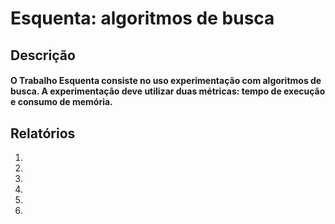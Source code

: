 # Esquenta: algoritmos de busca

## Descrição 

#### O Trabalho Esquenta consiste no uso experimentação com algoritmos de busca. A experimentação deve utilizar duas métricas: tempo de execução e consumo de memória. 

## Relatórios 

1. 
2. 
3.
4.
5.
6.